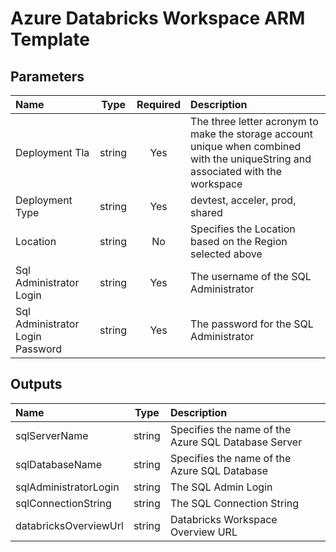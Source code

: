 # Azure Databricks Workspace ARM Template

## Parameters

| Name | Type | Required | Description |
| :------------- | :----------: | :----------: | :------------- |
| Deployment Tla | string | Yes | The three letter acronym to make the storage account unique when combined with the uniqueString and associated with the workspace|
| Deployment Type | string | Yes | devtest, acceler, prod, shared |
| Location | string | No | Specifies the Location based on the Region selected above |
| Sql Administrator Login | string | Yes | The username of the SQL Administrator | 
| Sql Administrator Login Password | string | Yes | The password for the SQL Administrator |

## Outputs

| Name | Type | Description |
| :------------- | :----------: | :------------- |
| sqlServerName | string | Specifies the name of the Azure SQL Database Server |
| sqlDatabaseName | string | Specifies the name of the Azure SQL Database |
| sqlAdministratorLogin | string | The SQL Admin Login|
| sqlConnectionString | string | The SQL Connection String |
| databricksOverviewUrl | string | Databricks Workspace Overview URL |
